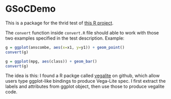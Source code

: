 # GSoCDemo

This is a package for the thrid test of [this R project](https://github.com/rstats-gsoc/gsoc2019/wiki/Translator-from-ggplot2-to-Vega-Lite).

The `convert` function inside `convert.R` file should able to work with those two examples specified in the test description. Example:
```R
g = ggplot(anscombe, aes(x=x1, y=y1)) + geom_point()
convert(g)

g = ggplot(mpg, aes(class)) + geom_bar()
convert(g)
```

The idea is this: I found a R packge called [vegalite](https://github.com/hrbrmstr/vegalite) on github, which allow users type ggplot-like bindings to produce Vega-Lite spec. I first extract the labels and attributes from ggplot object, then use those to produce vegalite code. 